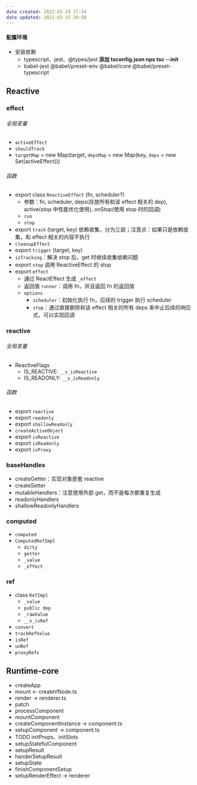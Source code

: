 ```yaml
---
date created: 2022-03-19 17:24
date updated: 2022-03-25 20:58
---
```


#### 配置环境

- 安装依赖
	- typescript、jest、@types/jest    **添加 tsconfig.json  npx tsc --init**
	- babel-jest @babel/preset-env @babel/core @babel/preset-typescript

## Reactive

### effect

###### 全局变量

- `activeEffect`
- `shouldTrack`
- `targetMap` = new Map(target, `depsMap` = new Map(key, `deps` = new Set(activeEffect)))

###### 函数

- export class `ReactiveEffect` (fn, scheduler?)
	- 参数：fn, scheduler, deps(存放所有和该 effect 相关的 dep), active(stop 中性能优化使用), onStop(使用 stop 时的回调)
	- `run`
	- `stop`
- export `track` (target, key) 依赖收集，分为三层；注意点：如果只是依赖收集，和 effect 相关的内容不执行
- `cleanupEffect`
- export `trigger` (target, key)
- `isTracking`：解决 stop 后，get 时继续收集依赖问题
- export `stop` 调用 ReactiveEffect 的 stop
- export `effect`
	- 通过 ReactEffect 生成 `_effect`
	- 返回值 `runner`：调用 fn，并且返回 fn 的返回值
	- `options`
		- `scheduler`：初始化执行 fn，后续的 trigger 执行 scheduler
		- `stop`：通过直接删除和该 effect 相关的所有 deps 来中止后续的响应式，可以实现回调

### reactive

###### 全局变量

- ReactiveFlags
	- IS_REACTIVE: `__v_isReactive`
	- IS_READONLY: `__v_isReadonly`

###### 函数

- export `reactive`
- export `readonly`
- export `shallowReadonly`
- `createActiveObject`
- export `isReactive`
- export `isReadonly`
- export `isProxy`

### baseHandles

- createGetter：实现对象嵌套 reactive
- createSetter
- mutableHandlers：注意使用外部 get，而不是每次都重复生成
- readonlyHandlers
- shallowReadonlyHandlers

### computed

- `computed`
- `ComputedRefImpl`
	- `dirty`
	- `getter`
	- `_value`
	- `_effect`

### ref

- class `RefImpl`
	- `_value`
	- `public dep`
	- `_rawValue`
	- `__v_isRef`
- `convert`
- `trackRefValue`
- `isRef`
- `unRef`
- `proxyRefs`

## Runtime-core

- createApp
- mount <- createVNode.ts
- render -> renderer.ts
- patch
- processComponent
- mountComponent
- createComponentInstance -> component.ts
- setupComponent -> component.ts
- TODO   initProps、initSlots
- setupStatefulComponent
- setupResult
- handerSetupResult
- setupState
- finishComponentSetup
- setupRenderEffect -> renderer